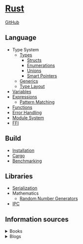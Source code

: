# [Rust](https://www.rust-lang.org/)
[GitHub](https://github.com/rust-lang/rust)

## Language
- Type System
  - [Types](Language/Type%20System/Types/README.md)
    - [Structs](Language/Type%20System/Types/Structs.md)
    - [Enumerations](Language/Type%20System/Types/Enumerations.md)
    - [Unions](Language/Type%20System/Types/Unions.md)
    - [Smart Pointers](Language/Type%20System/Types/Smart%20Pointers.md)
  - [Generics](Language/Type%20System/Generics.md)
  - [Type Layout](Language/Type%20System/Type%20Layout.md)
- [Variables](Language/Variables.md)
- [Expressions](Language/Expressions.md)
  - [Pattern Matching](Language/Pattern%20Matching.md)
- [Functions](Language/Functions.md)
- [Error Handling](Language/Error%20Handling.md)
- [Module System](Language/Module%20System.md)
- [FFI](Language/FFI.md)

## Build
- [Installation](Build/Installation.md)
- [Cargo](Build/Cargo.md)
- [Benchmarking](Build/Benchmarking.md)

## Libraries
- [Serialization](Libraries/Serialization.md)
- Mathematics
  - [Random Number Generators](Libraries/Mathematics/Random%20Number%20Generators.md)
- [IPC](Libraries/IPC.md)

## Information sources
<details><summary>Books</summary>

- [The Rust Programming Language](https://doc.rust-lang.org/book/) ([GitHub](https://github.com/rust-lang/book))
- [The Rust Reference](https://doc.rust-lang.org/reference/) ([GitHub](https://github.com/rust-lang/reference/))
- [The Rust Unstable Book](https://doc.rust-lang.org/beta/unstable-book/the-unstable-book.html)
- [The Rust Performance Book](https://nnethercote.github.io/perf-book/title-page.html) ([GitHub](https://github.com/nnethercote/perf-book))
</details>

<details><summary>Blogs</summary>

- [Rust Blog](https://blog.rust-lang.org/)
</details>